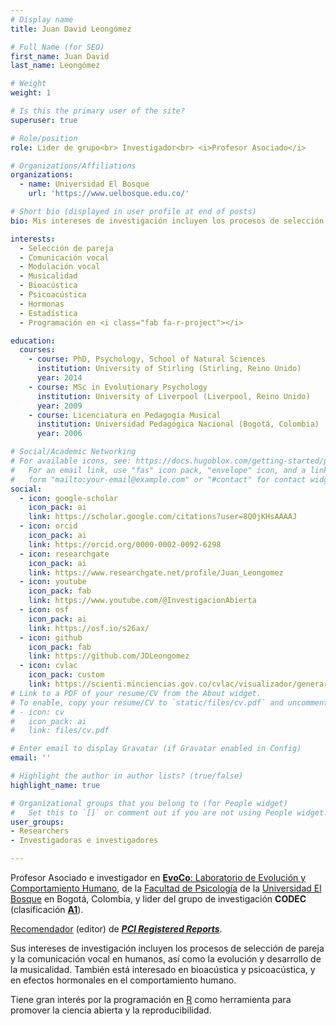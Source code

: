 ```yaml
---
# Display name
title: Juan David Leongómez

# Full Name (for SEO)
first_name: Juan David
last_name: Leongómez

# Weight
weight: 1

# Is this the primary user of the site?
superuser: true

# Role/position
role: Lider de grupo<br> Investigador<br> <i>Profesor Asociado</i>

# Organizations/Affiliations
organizations:
  - name: Universidad El Bosque
    url: 'https://www.uelbosque.edu.co/'

# Short bio (displayed in user profile at end of posts)
bio: Mis intereses de investigación incluyen los procesos de selección de pareja y la comunicación vocal en humanos, con una aspiración hacia la comprensión de la musicalidad. También estoy interesado en bioacústica y psicoacústica, así como en estadística y programación en [<i class="fab fa-r-project"></i>](https://www.r-project.org/about.html).

interests:
  - Selección de pareja
  - Comunicación vocal
  - Modulación vocal
  - Musicalidad
  - Bioacústica
  - Psicoacústica
  - Hormonas
  - Estadística
  - Programación en <i class="fab fa-r-project"></i>

education:
  courses:
    - course: PhD, Psychology, School of Natural Sciences
      institution: University of Stirling (Stirling, Reino Unido)
      year: 2014
    - course: MSc in Evolutionary Psychology
      institution: University of Liverpool (Liverpool, Reino Unido)
      year: 2009
    - course: Licenciatura en Pedagogía Musical
      institution: Universidad Pedagógica Nacional (Bogotá, Colombia)
      year: 2006

# Social/Academic Networking
# For available icons, see: https://docs.hugoblox.com/getting-started/page-builder/#icons
#   For an email link, use "fas" icon pack, "envelope" icon, and a link in the
#   form "mailto:your-email@example.com" or "#contact" for contact widget.
social:
  - icon: google-scholar
    icon_pack: ai
    link: https://scholar.google.com/citations?user=8Q0jKHsAAAAJ
  - icon: orcid
    icon_pack: ai
    link: https://orcid.org/0000-0002-0092-6298
  - icon: researchgate
    icon_pack: ai
    link: https://www.researchgate.net/profile/Juan_Leongomez
  - icon: youtube
    icon_pack: fab
    link: https://www.youtube.com/@InvestigacionAbierta
  - icon: osf
    icon_pack: ai
    link: https://osf.io/s26ax/
  - icon: github
    icon_pack: fab
    link: https://github.com/JDLeongomez
  - icon: cvlac
    icon_pack: custom
    link: https://scienti.minciencias.gov.co/cvlac/visualizador/generarCurriculoCv.do?cod_rh=0001348945
# Link to a PDF of your resume/CV from the About widget.
# To enable, copy your resume/CV to `static/files/cv.pdf` and uncomment the lines below.
# - icon: cv
#   icon_pack: ai
#   link: files/cv.pdf

# Enter email to display Gravatar (if Gravatar enabled in Config)
email: ''

# Highlight the author in author lists? (true/false)
highlight_name: true

# Organizational groups that you belong to (for People widget)
#   Set this to `[]` or comment out if you are not using People widget.
user_groups:
- Researchers
- Investigadoras e investigadores

---
```


Profesor Asociado e investigador en [**EvoCo**: Laboratorio de Evolución y Comportamiento Humano](/es/team/), de la [Facultad de Psicología](https://www.unbosque.edu.co/psicologia) de la [Universidad El Bosque](https://www.uelbosque.edu.co/) en Bogotá, Colombia, y lider del grupo de investigación **CODEC** (clasificación [**A1**](https://scienti.minciencias.gov.co/gruplac/jsp/visualiza/visualizagr.jsp?nro=00000000001446)).

[Recomendador](https://rr.peercommunityin.org/about/recommenders) (editor) de [***PCI Registered Reports***](https://rr.peercommunityin.org/).

Sus intereses de investigación incluyen los procesos de selección de pareja y la comunicación vocal en humanos, así como la evolución y desarrollo de la musicalidad. También está interesado en bioacústica y psicoacústica, y en efectos hormonales en el comportamiento humano.

Tiene gran interés por la programación en [R](https://www.r-project.org/about.html) como herramienta para promover la ciencia abierta y la reproducibilidad.
